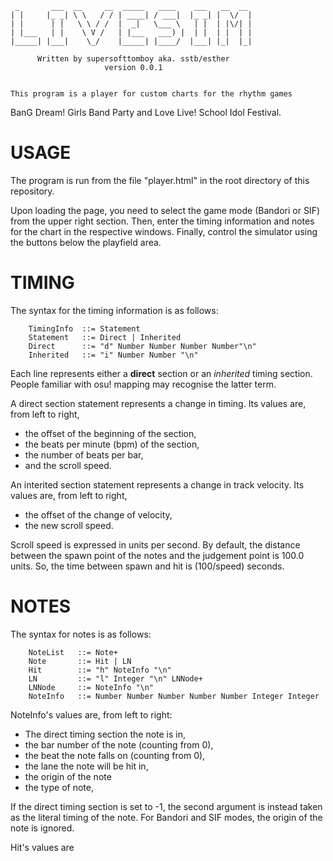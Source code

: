     _       ___  __     __  _____   ____    ___   __  __ 
    | |     |_ _| \ \   / / | ____| / ___|  |_ _| |  \/  |
    | |      | |   \ \ / /  |  _|   \___ \   | |  | |\/| |
    | |___   | |    \ V /   | |___   ___) |  | |  | |  | |
    |_____| |___|    \_/    |_____| |____/  |___| |_|  |_|
                                                       
          Written by supersofttomboy aka. sstb/esther
                         version 0.0.1


    This program is a player for custom charts for the rhythm games
BanG Dream! Girls Band Party and Love Live! School Idol Festival.

USAGE
=====

The program is run from the file "player.html" in the root directory
of this repository.

Upon loading the page, you need to select the game mode (Bandori or
SIF) from the upper right section. Then, enter the timing information 
and notes for the chart in the respective windows. Finally, control the
simulator using the buttons below the playfield area.

TIMING
======

The syntax for the timing information is as follows:
    
```
    TimingInfo  ::= Statement
    Statement   ::= Direct | Inherited
    Direct      ::= "d" Number Number Number Number"\n"
    Inherited   ::= "i" Number Number "\n"
```

Each line represents either a **direct** section or an *inherited*
timing section. People familiar with osu! mapping may recognise the
latter term. 

A direct section statement represents a change in timing. Its values
are, from left to right,

* the offset of the beginning of the section,  
* the beats per minute (bpm) of the section,
* the number of beats per bar,
* and the scroll speed.

An interited section statement represents a change in track velocity.
Its values are, from left to right,

* the offset of the change of velocity,
* the new scroll speed.

Scroll speed is expressed in units per second. By default, the distance
between the spawn point of the notes and the judgement point is 100.0
units. So, the time between spawn and hit is (100/speed) seconds.

NOTES
=====

The syntax for notes is as follows:

```
	NoteList   ::= Note+
	Note       ::= Hit | LN
	Hit        ::= "h" NoteInfo "\n"
	LN         ::= "l" Integer "\n" LNNode+
	LNNode     ::= NoteInfo "\n"
	NoteInfo   ::= Number Number Number Number Number Integer Integer
```

NoteInfo's values are, from left to right: 

* The direct timing section the note is in,  
* the bar number of the note (counting from 0),
* the beat the note falls on (counting from 0),
* the lane the note will be hit in,
* the origin of the note
* the type of note,


If the direct timing section is set to -1, the second argument is instead
taken as the literal timing of the note.
For Bandori and SIF modes, the origin of the note is ignored.

Hit's values are

